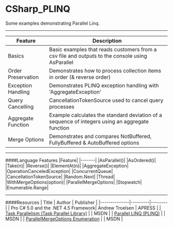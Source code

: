 # CSharp_PLINQ
Some examples demonstrating Parallel Linq.

---
|Feature |Description |
|--------|------------|
|Basics | Basic examples that reads customers from a csv file and outputs to the console using AsParallel |
|Order Preservation | Demonstrates how to process collection items in order (& reverse order) |
|Exception Handling | Demonstrates PLINQ exception handling with 'AggregateException' |
|Query Cancelling | CancellationTokenSource used to cancel query processes |
|Aggregate Function| Example calculates the standard deviation of a sequence of integers using an aggregate function|
|Merge Options| Demonstrates and compares NotBuffered, FullyBuffered & AutoBuffered options |


---
####Language Features
|Feature|
|-------|
|AsParallel()|
|AsOrdered()|
|Take(n)|
|Reverse()|
|ElementAt(n)|
|AggregateException|
|OperationCanceledException|
|ConcurrentQueue|
|CancellationTokenSource|
|Random.Next|
|Thread|
|WithMergeOptions(option)|
|ParallelMergeOptions|
|Stopwatch|
|Enumerable.Range|

---
####Resources
| Title | Author | Publisher |
|--------------|---------|--------|
| Pro C# 5.0 and the .NET 4.5 Framework| Andrew Troelsen | APRESS |
| [Task Parallelism (Task Parallel Library)](https://msdn.microsoft.com/en-us/library/dd537609(v=vs.110).aspx) |  | MSDN |
| [Parallel LINQ (PLINQ)](https://msdn.microsoft.com/en-us/library/dd460688(v=vs.110).aspx) |  | MSDN |
| [ParallelMergeOptions Enumeration](https://msdn.microsoft.com/en-us/library/system.linq.parallelmergeoptions(v=vs.100).aspx) |  | MSDN |
